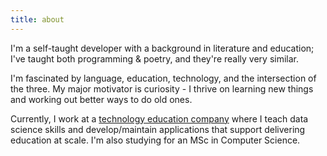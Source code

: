 ```yaml
---
title: about
---
```


I'm a self-taught developer with a background in literature and education; I've taught both programming & poetry, and they're really very similar.

I'm fascinated by language, education, technology, and the intersection of the three. My major motivator is curiosity - I thrive on learning new things and working out better ways to do old ones.

Currently, I work at a [technology education company](https://decoded.com) where I teach data science skills and develop/maintain applications that support delivering education at scale. I'm also studying for an MSc in Computer Science.
